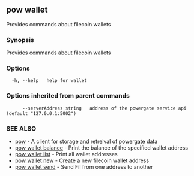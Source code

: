 ## pow wallet

Provides commands about filecoin wallets

### Synopsis

Provides commands about filecoin wallets

### Options

```
  -h, --help   help for wallet
```

### Options inherited from parent commands

```
      --serverAddress string   address of the powergate service api (default "127.0.0.1:5002")
```

### SEE ALSO

* [pow](pow.md)	 - A client for storage and retreival of powergate data
* [pow wallet balance](pow_wallet_balance.md)	 - Print the balance of the specified wallet address
* [pow wallet list](pow_wallet_list.md)	 - Print all wallet addresses
* [pow wallet new](pow_wallet_new.md)	 - Create a new filecoin wallet address
* [pow wallet send](pow_wallet_send.md)	 - Send Fil from one address to another

